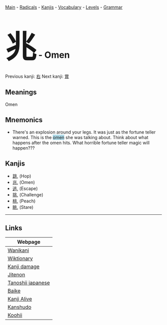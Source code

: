 <style> bigfont {font-size: 100px}</style>
[Main](../README.md) -
[Radicals](../radicals.md) -
[Kanjis](../kanjis.md) -
[Vocabulary](../vocabulary.md) -
[Levels](../levels.md) -
[Grammar](../grammar.md)
# <bigfont> 兆</bigfont> - Omen 

Previous kanji: [右](右.md) Next kanji: [賞](賞.md) 

## Meanings
 Omen
## Mnemonics
 * There's an explosion around your legs. It was just as the fortune teller warned. This is the <span style="background-color:#ADD8E6"> omen</span> she was talking about. Think about what happens after the omen hits. What horrible fortune teller magic will happen???


## Kanjis
 * [跳](../kanjis/跳.md), (Hop)
* [兆](../kanjis/兆.md), (Omen)
* [逃](../kanjis/逃.md), (Escape)
* [挑](../kanjis/挑.md), (Challenge)
* [桃](../kanjis/桃.md), (Peach)
* [眺](../kanjis/眺.md), (Stare)



---

## Links 

| Webpage |
| --- |
| [Wanikani          ](https://www.wanikani.com/kanji/兆) |
| [Wiktionary        ](https://en.wiktionary.org/wiki/兆) |
| [Kanji damage      ](http://www.kanjidamage.com/kanji/search?utf8=✓&q=兆) |
| [Jitenon           ](https://jitenon.com/kanji/兆) |
| [Tanoshii japanese ](https://www.tanoshiijapanese.com/dictionary/kanji.cfm?k=兆) |
| [Baike             ](https://baike.baidu.com/item/兆) |
| [Kanji Alive       ](https://app.kanjialive.com/兆) |
| [Kanshudo          ](https://www.kanshudo.com/searchmn?q=兆) |
| [Koohii            ](https://kanji.koohii.com/study/kanji/兆) |
